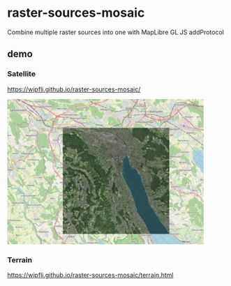 # raster-sources-mosaic
Combine multiple raster sources into one with MapLibre GL JS addProtocol

## demo

### Satellite

https://wipfli.github.io/raster-sources-mosaic/

<img src="screenshot.png" width=450>

### Terrain

https://wipfli.github.io/raster-sources-mosaic/terrain.html

